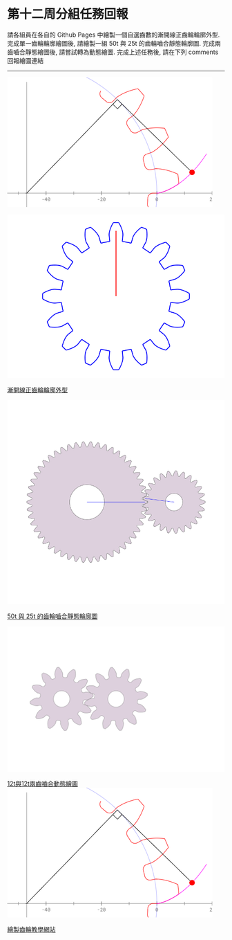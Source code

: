 # 第十二周分組任務回報
請各組員在各自的 Github Pages 中繪製一個自選齒數的漸開線正齒輪輪廓外型.
完成單一齒輪輪廓繪圖後, 請繪製一組 50t 與 25t 的齒輪嚙合靜態輪廓圖.
完成兩齒嚙合靜態繪圖後, 請嘗試轉為動態繪圖.
完成上述任務後, 請在下列 comments 回報繪圖連結

---

![](picture/picture1.png)


![](picture/picture2.png)


[漸開線正齒輪輪廓外型](https://s40523126.github.io/2017springwcm_hw/blog/jian-kai-xian-zheng-chi-lun-lun-kuo-wai-xing.html)

![](picture/picture3.png)

[50t 與 25t 的齒輪嚙合靜態輪廓圖](https://s40523126.github.io/2017springwcm_hw/blog/50t-yu-25t-de-chi-lun-nie-he-jing-tai-lun-kuo-tu.html)

![](picture/picture4.png)

[12t與12t兩齒嚙合動態繪圖](https://s40523126.github.io/2017springwcm_hw/blog/12tyu-12tliang-chi-nie-he-dong-tai-hui-tu.html)
![](picture/picture1.png)

[繪製齒輪教學網站](https://www.arc.id.au/GearDrawing.html)

